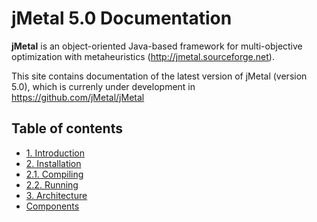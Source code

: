# jMetal 5.0 Documentation

**jMetal** is an object-oriented Java-based framework for multi-objective optimization with metaheuristics
(http://jmetal.sourceforge.net).

This site contains documentation of the latest version of jMetal (version 5.0), which is currenly under development in https://github.com/jMetal/jMetal 

## Table of contents
- [1. Introduction](introduction.md)
- [2. Installation](installation.md)
- [ 2.1. Compiling](compiling.md)
- [ 2.2. Running](running.md)
- [3. Architecture](architecture.md)
- [Components](components.md) 
